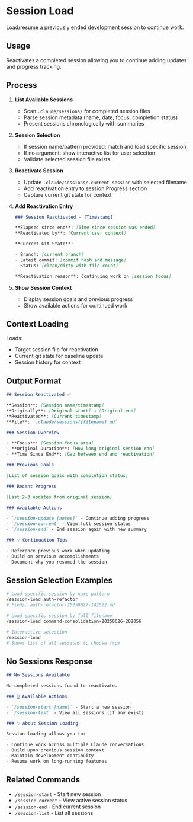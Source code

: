 # Session Load

Load/resume a previously ended development session to continue work.

## Usage

Reactivates a completed session allowing you to continue adding updates and progress tracking.

## Process

1. **List Available Sessions**

   - Scan `.claude/sessions/` for completed session files
   - Parse session metadata (name, date, focus, completion status)
   - Present sessions chronologically with summaries

2. **Session Selection**

   - If session name/pattern provided: match and load specific session
   - If no argument: show interactive list for user selection
   - Validate selected session file exists

3. **Reactivate Session**

   - Update `.claude/sessions/.current-session` with selected filename
   - Add reactivation entry to session Progress section
   - Capture current git state for context

4. **Add Reactivation Entry**

   ```markdown
   ### Session Reactivated - [Timestamp]

   **Elapsed since end**: [Time since session was ended]
   **Reactivated by**: [Current user context]

   **Current Git State**:

   - Branch: [current branch]
   - Latest commit: [commit hash and message]
   - Status: [clean/dirty with file count]

   **Reactivation reason**: Continuing work on [session focus]
   ```

5. **Show Session Context**
   - Display session goals and previous progress
   - Show available actions for continued work

## Context Loading

Loads:

- Target session file for reactivation
- Current git state for baseline update
- Session history for context

## Output Format

```markdown
## Session Reactivated ✅

**Session**: [Session name/timestamp]
**Originally**: [Original start] → [Original end]
**Reactivated**: [Current timestamp]
**File**: `.claude/sessions/[filename].md`

### Session Overview

- **Focus**: [Session focus area]
- **Original Duration**: [How long original session ran]
- **Time Since End**: [Gap between end and reactivation]

### Previous Goals

[List of session goals with completion status]

### Recent Progress

[Last 2-3 updates from original session]

### Available Actions

- `/session-update [notes]` - Continue adding progress
- `/session-current` - View full session status
- `/session-end` - End session again with new summary

### 💡 Continuation Tips

- Reference previous work when updating
- Build on previous accomplishments
- Document why you resumed the session
```

## Session Selection Examples

```bash
# Load specific session by name pattern
/session-load auth-refactor
# Finds: auth-refactor-20250627-143022.md

# Load specific session by full filename
/session-load command-consolidation-20250626-202056

# Interactive selection
/session-load
# Shows list of all sessions to choose from
```

## No Sessions Response

```markdown
## No Sessions Available

No completed sessions found to reactivate.

### 🚀 Available Actions

- `/session-start [name]` - Start a new session
- `/session-list` - View all sessions (if any exist)

### 💡 About Session Loading

Session loading allows you to:

- Continue work across multiple Claude conversations
- Build upon previous session context
- Maintain development continuity
- Resume work on long-running features
```

## Related Commands

- `/session-start` - Start new session
- `/session-current` - View active session status
- `/session-end` - End current session
- `/session-list` - List all sessions

